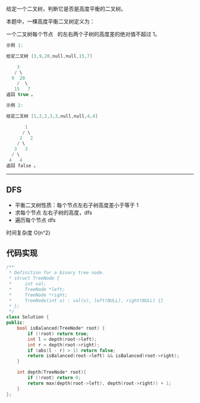 给定一个二叉树，判断它是否是高度平衡的二叉树。

本题中，一棵高度平衡二叉树定义为：

一个二叉树每个节点   的左右两个子树的高度差的绝对值不超过 1。

```cpp
示例 1:

给定二叉树 [3,9,20,null,null,15,7]

    3
   / \
  9  20
    /  \
   15   7
返回 true 。
```

```cpp
示例 2:

给定二叉树 [1,2,2,3,3,null,null,4,4]

       1
      / \
     2   2
    / \
   3   3
  / \
 4   4
返回 false 。
```

---

## DFS

- 平衡二叉树性质：每个节点左右子树高度差小于等于 1
- 求每个节点 左右子树的高度，dfs
- 遍历每个节点 dfs

时间复杂度 O(n^2)

## 代码实现

```cpp
/**
 * Definition for a binary tree node.
 * struct TreeNode {
 *     int val;
 *     TreeNode *left;
 *     TreeNode *right;
 *     TreeNode(int x) : val(x), left(NULL), right(NULL) {}
 * };
 */
class Solution {
public:
    bool isBalanced(TreeNode* root) {
        if (!root) return true;
        int l = depth(root->left);
        int r = depth(root->right);
        if (abs(l - r) > 1) return false;
        return isBalanced(root->left) && isBalanced(root->right);
    }

    int depth(TreeNode* root){
        if (!root) return 0;
        return max(depth(root->left), depth(root->right)) + 1;
    }
};
```

